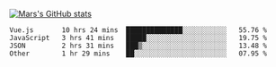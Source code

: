 [![Mars's GitHub stats](https://github-readme-stats.vercel.app/api?username=unbrain)](https://github.com/unbrain/github-readme-stats)

<!--START_SECTION:waka-->

```text
Vue.js       10 hrs 24 mins  ██████████████░░░░░░░░░░░   55.76 %
JavaScript   3 hrs 41 mins   █████░░░░░░░░░░░░░░░░░░░░   19.75 %
JSON         2 hrs 31 mins   ███▒░░░░░░░░░░░░░░░░░░░░░   13.48 %
Other        1 hr 29 mins    ██░░░░░░░░░░░░░░░░░░░░░░░   07.95 %
```

<!--END_SECTION:waka-->
